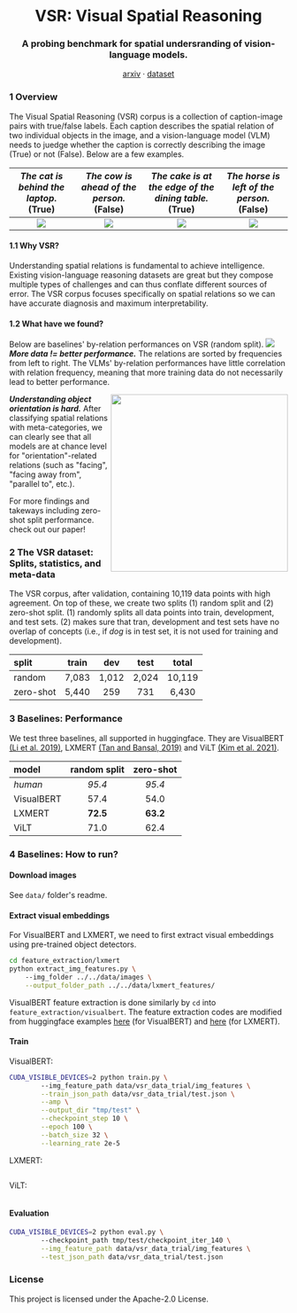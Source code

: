 <br />
<p align="center">
  <h1 align="center">VSR: Visual Spatial Reasoning</h1>
  <h3 align="center">A probing benchmark for spatial undersranding of vision-language models.</h3>
  
  <p align="center">  
    <a href="...">arxiv</a>
    ·
    <a href="...">dataset</a>
  </p>
</p>

### 1 Overview

The Visual Spatial Reasoning (VSR) corpus is a collection of caption-image pairs with true/false labels. Each caption describes the spatial relation of two individual objects in the image, and a vision-language model (VLM) needs to juedge whether the caption is correctly describing the image (True) or not (False). Below are a few examples.

_The cat is behind the laptop_.  (True)   |  _The cow is ahead of the person._ (False) | _The cake is at the edge of the dining table._ (True) | _The horse is left of the person._ (False)
:-------------------------:|:-------------------------:|:-------------------------:|:-------------------------:
![](http://images.cocodataset.org/train2017/000000119360.jpg)  |  ![](http://images.cocodataset.org/train2017/000000080336.jpg) |   ![](http://images.cocodataset.org/train2017/000000261511.jpg) | ![](http://images.cocodataset.org/train2017/000000057550.jpg) 

#### 1.1 Why VSR?
Understanding spatial relations is fundamental to achieve intelligence. Existing vision-language reasoning datasets are great but they compose multiple types of challenges and can thus conflate different sources of error.
The VSR corpus focuses specifically on spatial relations so we can have accurate diagnosis and maximum interpretability.

#### 1.2 What have we found?
Below are baselines' by-relation performances on VSR (random split). 
![](data_annotation/performance_by_relation_random_split_v2.png)
**_More data != better performance._** The relations are sorted by frequencies from left to right. The VLMs' by-relation performances have little correlation with relation frequency, meaning that more training data do not necessarily lead to better performance.

<img align="right" width="320"  src="data_annotation/performance_by_meta_cat_random_split_v2.png"> 

**_Understanding object orientation is hard._** After classifying spatial relations with meta-categories, we can clearly see that all models are at chance level for "orientation"-related relations (such as "facing", "facing away from", "parallel to", etc.).

For more findings and takeways including zero-shot split performance. check out our paper!

### 2 The VSR dataset: Splits, statistics, and meta-data

The VSR corpus, after validation, containing 10,119 data points with high agreement. On top of these, we create two splits (1) random split and (2) zero-shot split. (1) randomly splits all data points into train, development, and test sets. (2) makes sure that tran, development and test sets have no overlap of concepts (i.e., if *dog* is in test set, it is not used for training and development). 


split   |  train | dev | test | total
:------|:--------:|:--------:|:--------:|:--------:
random | 7,083 | 1,012 | 2,024 | 10,119 
zero-shot | 5,440 | 259 | 731 | 6,430

### 3 Baselines: Performance

We test three baselines, all supported in huggingface. They are VisualBERT [(Li et al. 2019)](https://arxiv.org/abs/1908.03557), LXMERT [(Tan and Bansal, 2019)](https://arxiv.org/abs/1908.07490) and ViLT [(Kim et al. 2021)](https://arxiv.org/abs/2102.03334).

model   |  random split | zero-shot
:-------------|:-------------:|:-------------:
*human* | *95.4* | *95.4* 
VisualBERT | 57.4 | 54.0
LXMERT | **72.5** | **63.2**
ViLT | 71.0 | 62.4


### 4 Baselines: How to run?

#### Download images
See `data/` folder's readme.

#### Extract visual embeddings
For VisualBERT and LXMERT, we need to first extract visual embeddings using pre-trained object detectors.
```bash
cd feature_extraction/lxmert
python extract_img_features.py \                                                                                                  
	--img_folder ../../data/images \
	--output_folder_path ../../data/lxmert_features/
```
VisualBERT feature extraction is done similarly by `cd` into `feature_extraction/visualbert`. The feature extraction codes are modified from huggingface examples [here](https://colab.research.google.com/drive/1bLGxKdldwqnMVA5x4neY7-l_8fKGWQYI?usp=sharing) (for VisualBERT) and [here](https://colab.research.google.com/drive/18TyuMfZYlgQ_nXo-tr8LCnzUaoX0KS-h?usp=sharing) (for LXMERT).

#### Train

VisualBERT:
```bash
CUDA_VISIBLE_DEVICES=2 python train.py \      
		--img_feature_path data/vsr_data_trial/img_features \
		--train_json_path data/vsr_data_trial/test.json \
		--amp \
		--output_dir "tmp/test" \
		--checkpoint_step 10 \
		--epoch 100 \
		--batch_size 32 \
		--learning_rate 2e-5
```
LXMERT:

```
```

ViLT:
```
```


#### Evaluation
```bash
CUDA_VISIBLE_DEVICES=2 python eval.py \ 
		--checkpoint_path tmp/test/checkpoint_iter_140 \
		--img_feature_path data/vsr_data_trial/img_features \
		--test_json_path data/vsr_data_trial/test.json
```

### License
This project is licensed under the Apache-2.0 License.
